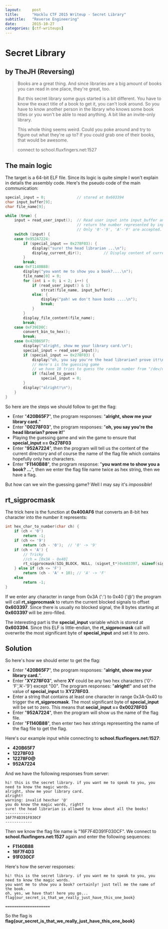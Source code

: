 ```yaml
---
layout: 	post
title: 		"Hacklu CTF 2015 Writeup - Secret Library"
subtitle: 	"Reverse Engineering"
date:		2015-10-27	
categories: [ctf-writeups]
---
```


# Secret Library #

## by TheJH (Reversing) ##

> Books are a great thing. And since libraries are a big amount of books you can read in one place, they're great, too.
>
> But this secret library some guys started is a bit different. You have to know the exact title of a book to get it, you can't look around. So you have to know another person in the library who knows some book titles or you won't be able to read anything. A bit like an invite-only library.
>
> This whole thing seems weird. Could you poke around and try to figure out what they're up to? If you could grab one of their books, that would be awesome.
>
> connect to school.fluxfingers.net:1527


## The main logic ##
The target is a 64-bit ELF file. Since its logic is quite simple I won't explain in details the assembly code.
Here's the pseudo code of the main communication:

```C
special_input = 0;              // stored at 0x603394
char input_buffer[9];
char file_name[9];

while (true) {
    input = read_user_input();  // Read user input into input_buffer and
                                // return the number represented by input_buffer as hex string
                                // Only '0'-'9', 'A'-'F' are accepted.
    switch (input) {
    case 0x952A7224:
        if (special_input == 0x278F03): {
            display("sure! the head librarian ...\n");
            display_current_dir();          // Display content of current directory
        }
        break;
    case 0xF1140B88:
        display("you want me to show you a book?....\n");
        file_name[0] = 0;
        for (int i = 0; i < 2; i++) {
            if (read_user_input() & 1)
                strcat(file_name, input_buffer);
            else: {
                display("pah! we don't have books ....\n");
                break;
            }
        }
        display_file_content(file_name);
        break;
    case 0xF39ED0C:
        convert_bin_to_hex();
        break;
    case 0x420B65F7:
        display("alright, show me your library card.\n");
        special_input = read_user_input();
        if (special_input == 0x278F03) {
            display("oh, you say you're the head librarian? prove it!\n");
            // Here's is the guessing game
            // we have 10 tries to guess the random number from "/dev/urandom"
            if (failed_to_guess)
                special_input = 0;
        }
        display("alright!\n");
    }
}
```

So here are the steps we should follow to get the flag:

* Enter "**420B65F7**", the program responses: "**alright, show me your library card.**"
* Enter "**00278F03**", the program responses: "**oh, you say you're the head librarian? prove it!**"
* Playing the guessing game and win the game to ensure that **special_input == 0x278F03**
* Enter "**952A7224**", then the program will tell us the content of the current directory and of course the name of the flag file which contains hopefully only hex characters.
* Enter "**F1140B88**", the program response: "**you want me to show you a book? ...**", then we enter the flag file name twice as hex string, then we have a flag.

But how can we win the guessing game? Well I may say it's *impossible*!

## rt_sigprocmask ##
The trick here is the function at **0x400AF6** that converts an 8-bit hex character into the number it represents:
```C
int hex_char_to_number(char ch) {
    if (ch < '0')
        return -1;
    if (ch <= '9')
        return (ch - '0');  // '0' -> '9'
    if (ch < 'A') {
        // Tricky
        //ch = [0x3A - 0x40]
        rt_sigprocmask(SIG_BLOCK, NULL, (sigset_t*)0x603397, sizeof(sigset_t));
    } else if (ch <= 'F')
        return (ch - 'A' + 10); // 'A' -> 'F'
    else
        return -1;
}
```
If we enter any character in range from 0x3A (':') to 0x40 ('@') the program will call **rt_sigprocmask** to return the current blocked signals to offset **0x603397**. Since there is usually no blocked signal, the 8 bytes starting at **0x603397** will be zero-filled.

The interesting part is the **special_input** variable which is stored at **0x603394**. Since this ELF is little-endian, the **rt_sigprocmask** call will overwrite the most significant byte of **special_input** and set it to zero.

## Solution ##
So here's how we should enter to get the flag:

* Enter "**420B65F7**", the program responses: "**alright, show me your library card.**".
* Enter "**XY278F03**", where **XY** could be any two hex characters ('0'-'F','A'-'9') except "00". The program responses: "**alright!**" and set the value of **special_input** to **XY278F03**.
* Enter a string that contains at least one character in range 0x3A-0x40 to trigger the **rt_sigprocmask**. The most significant byte of **special_input** will be set to zero. This means that **secial_input == 0x00278F03**
* Enter "**952A7224**", then the program will show us the name of the flag file.
* Enter "**F1140B88**", then enter two hex strings representing the name of the flag file to get the flag.

Here's our example input while connecting to **school.fluxfingers.net:1527**:

* **420B65F7**
* **12278F03**
* **12278F0@**
* **952A7224**

And we have the following responses from server:

```
hi! this is the secret library. if you want me to speak to you, you need to know the magic words.
alright, show me your library card.
alright!
warning: invalid hexchar '@'
you do know the magic words, right?
sure! the head librarian is allowed to know about all the books!
------------
16F7F4D391F030CF
------------
```

Then we know the flag file name is "16F7F4D391F030CF". We connect to **school.fluxfingers.net:1527** again and enter the following sequences:

* **F1140B88**
* **16F7F4D3**
* **91F030CF**

Here's how the server responses:

```
hi! this is the secret library. if you want me to speak to you, you need to know the magic words.
you want me to show you a book? certainly! just tell me the name of the book.
oh, yes, we have that! here you go...
flag{our_secret_is_that_we_really_just_have_this_one_book}

====================
```

So the flag is **flag{our_secret_is_that_we_really_just_have_this_one_book}**
